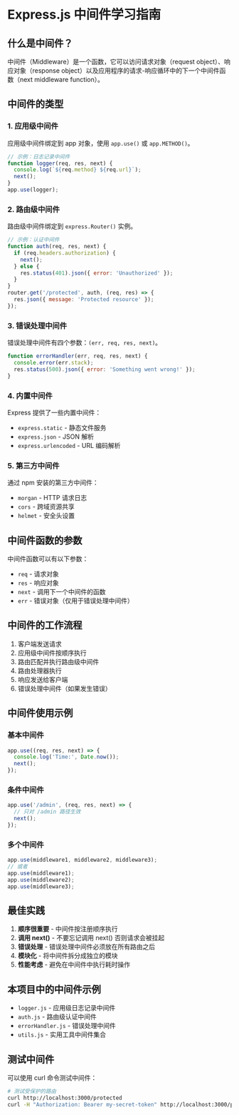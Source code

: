 # Express.js 中间件学习指南

## 什么是中间件？

中间件（Middleware）是一个函数，它可以访问请求对象（request object）、响应对象（response object）以及应用程序的请求-响应循环中的下一个中间件函数（next middleware function）。

## 中间件的类型

### 1. 应用级中间件

应用级中间件绑定到 app 对象，使用 `app.use()` 或 `app.METHOD()`。

```javascript
// 示例：日志记录中间件
function logger(req, res, next) {
  console.log(`${req.method} ${req.url}`);
  next();
}
app.use(logger);
```

### 2. 路由级中间件

路由级中间件绑定到 `express.Router()` 实例。

```javascript
// 示例：认证中间件
function auth(req, res, next) {
  if (req.headers.authorization) {
    next();
  } else {
    res.status(401).json({ error: 'Unauthorized' });
  }
}
router.get('/protected', auth, (req, res) => {
  res.json({ message: 'Protected resource' });
});
```

### 3. 错误处理中间件

错误处理中间件有四个参数：`(err, req, res, next)`。

```javascript
function errorHandler(err, req, res, next) {
  console.error(err.stack);
  res.status(500).json({ error: 'Something went wrong!' });
}
```

### 4. 内置中间件

Express 提供了一些内置中间件：
- `express.static` - 静态文件服务
- `express.json` - JSON 解析
- `express.urlencoded` - URL 编码解析

### 5. 第三方中间件

通过 npm 安装的第三方中间件：
- `morgan` - HTTP 请求日志
- `cors` - 跨域资源共享
- `helmet` - 安全头设置

## 中间件函数的参数

中间件函数可以有以下参数：
- `req` - 请求对象
- `res` - 响应对象
- `next` - 调用下一个中间件的函数
- `err` - 错误对象（仅用于错误处理中间件）

## 中间件的工作流程

1. 客户端发送请求
2. 应用级中间件按顺序执行
3. 路由匹配并执行路由级中间件
4. 路由处理器执行
5. 响应发送给客户端
6. 错误处理中间件（如果发生错误）

## 中间件使用示例

### 基本中间件
```javascript
app.use((req, res, next) => {
  console.log('Time:', Date.now());
  next();
});
```

### 条件中间件
```javascript
app.use('/admin', (req, res, next) => {
  // 只对 /admin 路径生效
  next();
});
```

### 多个中间件
```javascript
app.use(middleware1, middleware2, middleware3);
// 或者
app.use(middleware1);
app.use(middleware2);
app.use(middleware3);
```

## 最佳实践

1. **顺序很重要** - 中间件按注册顺序执行
2. **调用 next()** - 不要忘记调用 next() 否则请求会被挂起
3. **错误处理** - 错误处理中间件必须放在所有路由之后
4. **模块化** - 将中间件拆分成独立的模块
5. **性能考虑** - 避免在中间件中执行耗时操作

## 本项目中的中间件示例

- `logger.js` - 应用级日志记录中间件
- `auth.js` - 路由级认证中间件
- `errorHandler.js` - 错误处理中间件
- `utils.js` - 实用工具中间件集合

## 测试中间件

可以使用 curl 命令测试中间件：

```bash
# 测试受保护的路由
curl http://localhost:3000/protected
curl -H "Authorization: Bearer my-secret-token" http://localhost:3000/protected
